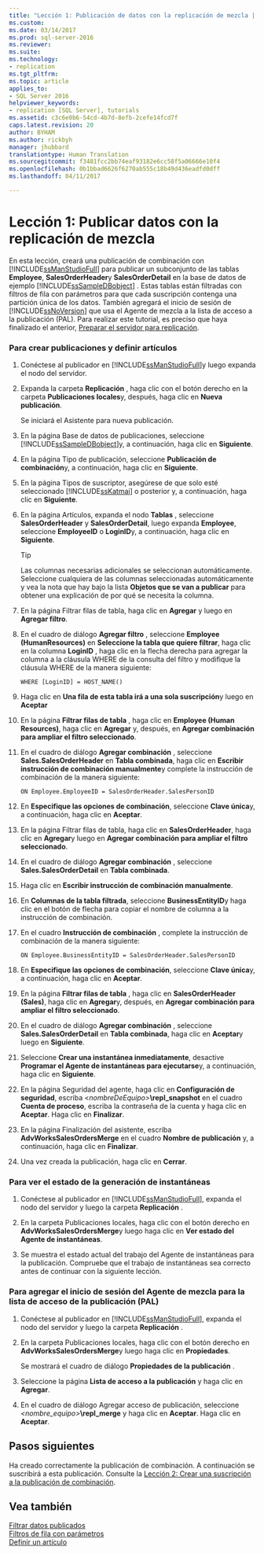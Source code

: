 ```yaml
---
title: "Lección 1: Publicación de datos con la replicación de mezcla | Microsoft Docs"
ms.custom: 
ms.date: 03/14/2017
ms.prod: sql-server-2016
ms.reviewer: 
ms.suite: 
ms.technology:
- replication
ms.tgt_pltfrm: 
ms.topic: article
applies_to:
- SQL Server 2016
helpviewer_keywords:
- replication [SQL Server], tutorials
ms.assetid: c3c6e0b6-54cd-4b7d-8efb-2cefe14fcd7f
caps.latest.revision: 20
author: BYHAM
ms.author: rickbyh
manager: jhubbard
translationtype: Human Translation
ms.sourcegitcommit: f3481fcc2bb74eaf93182e6cc58f5a06666e10f4
ms.openlocfilehash: 0b1bbad6626f6270ab555c18b49d436eadfd0dff
ms.lasthandoff: 04/11/2017

---
```

# <a name="lesson-1-publishing-data-using-merge-replication"></a>Lección 1: Publicar datos con la replicación de mezcla
En esta lección, creará una publicación de combinación con [!INCLUDE[ssManStudioFull](../../includes/ssmanstudiofull-md.md)] para publicar un subconjunto de las tablas **Employee**, **SalesOrderHeader**y **SalesOrderDetail** en la base de datos de ejemplo [!INCLUDE[ssSampleDBobject](../../includes/sssampledbobject-md.md)] . Estas tablas están filtradas con filtros de fila con parámetros para que cada suscripción contenga una partición única de los datos. También agregará el inicio de sesión de [!INCLUDE[ssNoVersion](../../includes/ssnoversion-md.md)] que usa el Agente de mezcla a la lista de acceso a la publicación (PAL). Para realizar este tutorial, es preciso que haya finalizado el anterior, [Preparar el servidor para replicación](../../relational-databases/replication/tutorial-preparing-the-server-for-replication.md).  
  
### <a name="to-create-a-publication-and-define-articles"></a>Para crear publicaciones y definir artículos  
  
1.  Conéctese al publicador en [!INCLUDE[ssManStudioFull](../../includes/ssmanstudiofull-md.md)]y luego expanda el nodo del servidor.  
  
2.  Expanda la carpeta **Replicación** , haga clic con el botón derecho en la carpeta **Publicaciones locales**y, después, haga clic en **Nueva publicación**.  
  
    Se iniciará el Asistente para nueva publicación.  
  
3.  En la página Base de datos de publicaciones, seleccione [!INCLUDE[ssSampleDBobject](../../includes/sssampledbobject-md.md)]y, a continuación, haga clic en **Siguiente**.  
  
4.  En la página Tipo de publicación, seleccione **Publicación de combinación**y, a continuación, haga clic en **Siguiente**.  
  
5.  En la página Tipos de suscriptor, asegúrese de que solo esté seleccionado [!INCLUDE[ssKatmai](../../includes/sskatmai-md.md)] o posterior y, a continuación, haga clic en **Siguiente**.  
  
6.  En la página Artículos, expanda el nodo **Tablas** , seleccione **SalesOrderHeader** y **SalesOrderDetail**, luego expanda **Employee**, seleccione **EmployeeID** o **LoginID**y, a continuación, haga clic en **Siguiente**.  
  
    > [!TIP]  
    > Las columnas necesarias adicionales se seleccionan automáticamente. Seleccione cualquiera de las columnas seleccionadas automáticamente y vea la nota que hay bajo la lista **Objetos que se van a publicar** para obtener una explicación de por qué se necesita la columna.  
  
7.  En la página Filtrar filas de tabla, haga clic en **Agregar** y luego en **Agregar filtro**.  
  
8.  En el cuadro de diálogo **Agregar filtro** , seleccione **Employee (HumanResources)** en **Seleccione la tabla que quiere filtrar**, haga clic en la columna **LoginID** , haga clic en la flecha derecha para agregar la columna a la cláusula WHERE de la consulta del filtro y modifique la cláusula WHERE de la manera siguiente:  
  
    ```  
    WHERE [LoginID] = HOST_NAME()  
    ```  
  
9. Haga clic en **Una fila de esta tabla irá a una sola suscripción**y luego en **Aceptar**  
  
10. En la página **Filtrar filas de tabla** , haga clic en **Employee (Human Resources)**, haga clic en **Agregar** y, después, en **Agregar combinación para ampliar el filtro seleccionado**.  
  
11. En el cuadro de diálogo **Agregar combinación** , seleccione **Sales.SalesOrderHeader** en **Tabla combinada**, haga clic en **Escribir instrucción de combinación manualmente**y complete la instrucción de combinación de la manera siguiente:  
  
    ```  
    ON Employee.EmployeeID = SalesOrderHeader.SalesPersonID  
    ```  
  
12. En **Especifique las opciones de combinación**, seleccione **Clave única**y, a continuación, haga clic en **Aceptar**.  
  
13. En la página Filtrar filas de tabla, haga clic en **SalesOrderHeader**, haga clic en **Agregar**y luego en **Agregar combinación para ampliar el filtro seleccionado**.  
  
14. En el cuadro de diálogo **Agregar combinación** , seleccione **Sales.SalesOrderDetail** en **Tabla combinada**.  
  
15. Haga clic en **Escribir instrucción de combinación manualmente**.  
  
16. En **Columnas de la tabla filtrada**, seleccione **BusinessEntityID**y haga clic en el botón de flecha para copiar el nombre de columna a la instrucción de combinación.  
  
17. En el cuadro **Instrucción de combinación** , complete la instrucción de combinación de la manera siguiente:  
  
    ```  
    ON Employee.BusinessEntityID = SalesOrderHeader.SalesPersonID  
    ```  
  
18. En **Especifique las opciones de combinación**, seleccione **Clave única**y, a continuación, haga clic en **Aceptar**.  
  
19. En la página **Filtrar filas de tabla** , haga clic en **SalesOrderHeader (Sales)**, haga clic en **Agregar**y, después, en **Agregar combinación para ampliar el filtro seleccionado**.  
  
20. En el cuadro de diálogo **Agregar combinación** , seleccione **Sales.SalesOrderDetail** en **Tabla combinada**, haga clic en **Aceptar**y luego en **Siguiente**.  
  
21. Seleccione **Crear una instantánea inmediatamente**, desactive **Programar el Agente de instantáneas para ejecutarse**y, a continuación, haga clic en **Siguiente**.  
  
22. En la página Seguridad del agente, haga clic en **Configuración de seguridad**, escriba \<*nombreDeEquipo>***\repl_snapshot** en el cuadro **Cuenta de proceso**, escriba la contraseña de la cuenta y haga clic en **Aceptar**. Haga clic en **Finalizar**.  
  
23. En la página Finalización del asistente, escriba **AdvWorksSalesOrdersMerge** en el cuadro **Nombre de publicación** y, a continuación, haga clic en **Finalizar**.  
  
24. Una vez creada la publicación, haga clic en **Cerrar**.  
  
### <a name="to-view-the-status-of-snapshot-generation"></a>Para ver el estado de la generación de instantáneas  
  
1.  Conéctese al publicador en [!INCLUDE[ssManStudioFull](../../includes/ssmanstudiofull-md.md)], expanda el nodo del servidor y luego la carpeta **Replicación** .  
  
2.  En la carpeta Publicaciones locales, haga clic con el botón derecho en **AdvWorksSalesOrdersMerge**y luego haga clic en **Ver estado del Agente de instantáneas**.  
  
3.  Se muestra el estado actual del trabajo del Agente de instantáneas para la publicación. Compruebe que el trabajo de instantáneas sea correcto antes de continuar con la siguiente lección.  
  
### <a name="to-add-the-merge-agent-login-to-the-pal"></a>Para agregar el inicio de sesión del Agente de mezcla para la lista de acceso de la publicación (PAL)  
  
1.  Conéctese al publicador en [!INCLUDE[ssManStudioFull](../../includes/ssmanstudiofull-md.md)], expanda el nodo del servidor y luego la carpeta **Replicación** .  
  
2.  En la carpeta Publicaciones locales, haga clic con el botón derecho en **AdvWorksSalesOrdersMerge**y luego haga clic en **Propiedades**.  
  
    Se mostrará el cuadro de diálogo **Propiedades de la publicación** .  
  
3.  Seleccione la página **Lista de acceso a la publicación** y haga clic en **Agregar**.  
  
4.  En el cuadro de diálogo Agregar acceso de publicación, seleccione *<nombre_equipo>***\repl_merge** y haga clic en **Aceptar**. Haga clic en **Aceptar**.  
  
## <a name="next-steps"></a>Pasos siguientes  
Ha creado correctamente la publicación de combinación. A continuación se suscribirá a esta publicación. Consulte la [Lección 2: Crear una suscripción a la publicación de combinación](../../relational-databases/replication/lesson-2-creating-a-subscription-to-the-merge-publication.md).  
  
## <a name="see-also"></a>Vea también  
[Filtrar datos publicados](../../relational-databases/replication/publish/filter-published-data.md)  
[Filtros de fila con parámetros](../../relational-databases/replication/merge/parameterized-filters-parameterized-row-filters.md)  
[Definir un artículo](../../relational-databases/replication/publish/define-an-article.md)  
  
  
  

